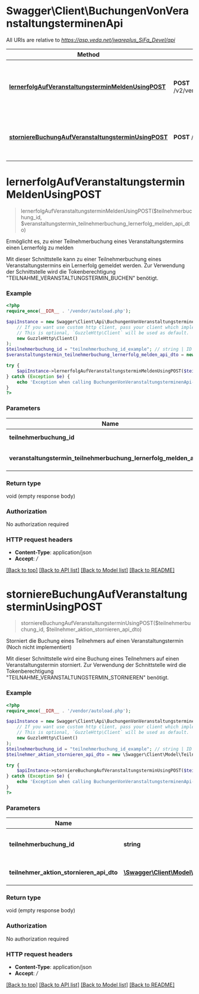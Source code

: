 # Swagger\Client\BuchungenVonVeranstaltungsterminenApi

All URIs are relative to *https://asp.veda.net/jwareplus_SiFa_Devel/api*

Method | HTTP request | Description
------------- | ------------- | -------------
[**lernerfolgAufVeranstaltungsterminMeldenUsingPOST**](BuchungenVonVeranstaltungsterminenApi.md#lernerfolgAufVeranstaltungsterminMeldenUsingPOST) | **POST** /v2/veranstaltungsterminteilnehmerbuchungen/{teilnehmerbuchungId}/lernerfolgmelden | Ermöglicht es, zu einer Teilnehmerbuchung eines Veranstaltungstermins einen Lernerfolg zu melden
[**storniereBuchungAufVeranstaltungsterminUsingPOST**](BuchungenVonVeranstaltungsterminenApi.md#storniereBuchungAufVeranstaltungsterminUsingPOST) | **POST** /v2/veranstaltungsterminteilnehmerbuchungen/{teilnehmerbuchungId}/stornieren | Storniert die Buchung eines Teilnehmers auf einen Veranstaltungstermin (Noch nicht implementiert)


# **lernerfolgAufVeranstaltungsterminMeldenUsingPOST**
> lernerfolgAufVeranstaltungsterminMeldenUsingPOST($teilnehmerbuchung_id, $veranstaltungstermin_teilnehmerbuchung_lernerfolg_melden_api_dto)

Ermöglicht es, zu einer Teilnehmerbuchung eines Veranstaltungstermins einen Lernerfolg zu melden

Mit dieser Schnittstelle kann zu einer Teilnehmerbuchung eines Veranstaltungstermins ein Lernerfolg gemeldet werden. Zur Verwendung der Schnittstelle wird die Tokenberechtigung \"TEILNAHME_VERANSTALTUNGSTERMIN_BUCHEN\" benötigt.

### Example
```php
<?php
require_once(__DIR__ . '/vendor/autoload.php');

$apiInstance = new Swagger\Client\Api\BuchungenVonVeranstaltungsterminenApi(
    // If you want use custom http client, pass your client which implements `GuzzleHttp\ClientInterface`.
    // This is optional, `GuzzleHttp\Client` will be used as default.
    new GuzzleHttp\Client()
);
$teilnehmerbuchung_id = "teilnehmerbuchung_id_example"; // string | ID der Teilnehmerbuchung
$veranstaltungstermin_teilnehmerbuchung_lernerfolg_melden_api_dto = new \Swagger\Client\Model\VeranstaltungsterminTeilnehmerbuchungLernerfolgMeldenApiDto(); // \Swagger\Client\Model\VeranstaltungsterminTeilnehmerbuchungLernerfolgMeldenApiDto | Informationen zum Melden des Lernerfolgs.

try {
    $apiInstance->lernerfolgAufVeranstaltungsterminMeldenUsingPOST($teilnehmerbuchung_id, $veranstaltungstermin_teilnehmerbuchung_lernerfolg_melden_api_dto);
} catch (Exception $e) {
    echo 'Exception when calling BuchungenVonVeranstaltungsterminenApi->lernerfolgAufVeranstaltungsterminMeldenUsingPOST: ', $e->getMessage(), PHP_EOL;
}
?>
```

### Parameters

Name | Type | Description  | Notes
------------- | ------------- | ------------- | -------------
 **teilnehmerbuchung_id** | **string**| ID der Teilnehmerbuchung |
 **veranstaltungstermin_teilnehmerbuchung_lernerfolg_melden_api_dto** | [**\Swagger\Client\Model\VeranstaltungsterminTeilnehmerbuchungLernerfolgMeldenApiDto**](../Model/VeranstaltungsterminTeilnehmerbuchungLernerfolgMeldenApiDto.md)| Informationen zum Melden des Lernerfolgs. | [optional]

### Return type

void (empty response body)

### Authorization

No authorization required

### HTTP request headers

 - **Content-Type**: application/json
 - **Accept**: */*

[[Back to top]](#) [[Back to API list]](../../README.md#documentation-for-api-endpoints) [[Back to Model list]](../../README.md#documentation-for-models) [[Back to README]](../../README.md)

# **storniereBuchungAufVeranstaltungsterminUsingPOST**
> storniereBuchungAufVeranstaltungsterminUsingPOST($teilnehmerbuchung_id, $teilnehmer_aktion_stornieren_api_dto)

Storniert die Buchung eines Teilnehmers auf einen Veranstaltungstermin (Noch nicht implementiert)

Mit dieser Schnittstelle wird eine Buchung eines Teilnehmers auf einen Veranstaltungstermin storniert. Zur Verwendung der Schnittstelle wird die Tokenberechtigung \"TEILNAHME_VERANSTALTUNGSTERMIN_STORNIEREN\" benötigt.

### Example
```php
<?php
require_once(__DIR__ . '/vendor/autoload.php');

$apiInstance = new Swagger\Client\Api\BuchungenVonVeranstaltungsterminenApi(
    // If you want use custom http client, pass your client which implements `GuzzleHttp\ClientInterface`.
    // This is optional, `GuzzleHttp\Client` will be used as default.
    new GuzzleHttp\Client()
);
$teilnehmerbuchung_id = "teilnehmerbuchung_id_example"; // string | ID der Teilnehmerbuchung, die storniert werden soll.
$teilnehmer_aktion_stornieren_api_dto = new \Swagger\Client\Model\TeilnehmerAktionStornierenApiDto(); // \Swagger\Client\Model\TeilnehmerAktionStornierenApiDto | Definition der Daten die zum stornieren benötigt werden

try {
    $apiInstance->storniereBuchungAufVeranstaltungsterminUsingPOST($teilnehmerbuchung_id, $teilnehmer_aktion_stornieren_api_dto);
} catch (Exception $e) {
    echo 'Exception when calling BuchungenVonVeranstaltungsterminenApi->storniereBuchungAufVeranstaltungsterminUsingPOST: ', $e->getMessage(), PHP_EOL;
}
?>
```

### Parameters

Name | Type | Description  | Notes
------------- | ------------- | ------------- | -------------
 **teilnehmerbuchung_id** | **string**| ID der Teilnehmerbuchung, die storniert werden soll. |
 **teilnehmer_aktion_stornieren_api_dto** | [**\Swagger\Client\Model\TeilnehmerAktionStornierenApiDto**](../Model/TeilnehmerAktionStornierenApiDto.md)| Definition der Daten die zum stornieren benötigt werden | [optional]

### Return type

void (empty response body)

### Authorization

No authorization required

### HTTP request headers

 - **Content-Type**: application/json
 - **Accept**: */*

[[Back to top]](#) [[Back to API list]](../../README.md#documentation-for-api-endpoints) [[Back to Model list]](../../README.md#documentation-for-models) [[Back to README]](../../README.md)

